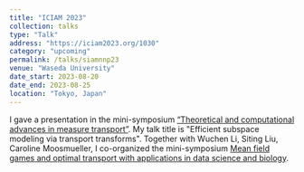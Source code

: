 ```yaml
---
title: "ICIAM 2023"
collection: talks
type: "Talk"
address: "https://iciam2023.org/1030"
category: "upcoming"
permalink: /talks/siamnnp23
venue: "Waseda University"
date_start: 2023-08-20
date_end: 2023-08-25
location: "Tokyo, Japan"
---
```


I gave a presentation in the mini-symposium [“Theoretical and computational advances in measure transport”](https://iciam2023.org/1833). My talk title is "Efficient subspace modeling via transport transforms".
Together with Wuchen Li, Siting Liu, Caroline Moosmueller, I co-organized the mini-symposium [Mean field games and optimal transport with applications in data science and biology](https://iciam2023.org/registered_data?id=00635).

